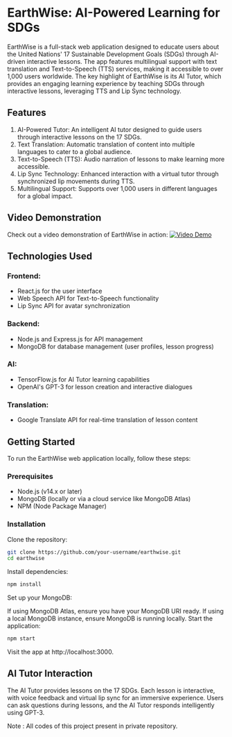 # EarthWise: AI-Powered Learning for SDGs
EarthWise is a full-stack web application designed to educate users about the United Nations' 17 Sustainable Development Goals (SDGs) through AI-driven interactive lessons. The app features multilingual support with text translation and Text-to-Speech (TTS) services, making it accessible to over 1,000 users worldwide. The key highlight of EarthWise is its AI Tutor, which provides an engaging learning experience by teaching SDGs through interactive lessons, leveraging TTS and Lip Sync technology.

## Features
1. AI-Powered Tutor: An intelligent AI tutor designed to guide users through interactive lessons on the 17 SDGs.
2. Text Translation: Automatic translation of content into multiple languages to cater to a global audience.
3. Text-to-Speech (TTS): Audio narration of lessons to make learning more accessible.
4. Lip Sync Technology: Enhanced interaction with a virtual tutor through synchronized lip movements during TTS.
5. Multilingual Support: Supports over 1,000 users in different languages for a global impact.

## Video Demonstration
Check out a video demonstration of EarthWise in action:
[![Video Demo](https://github.com/user-attachments/assets/f1d3231a-a5bb-405e-b3d6-fabf4ff02fa9)](https://www.youtube.com/watch?v=tTb7bpY6oPw)



## Technologies Used
### Frontend:
- React.js for the user interface
- Web Speech API for Text-to-Speech functionality
- Lip Sync API for avatar synchronization
### Backend:
- Node.js and Express.js for API management
- MongoDB for database management (user profiles, lesson progress)
### AI:
- TensorFlow.js for AI Tutor learning capabilities
- OpenAI's GPT-3 for lesson creation and interactive dialogues
### Translation:
- Google Translate API for real-time translation of lesson content

## Getting Started
To run the EarthWise web application locally, follow these steps:

### Prerequisites
- Node.js (v14.x or later)
- MongoDB (locally or via a cloud service like MongoDB Atlas)
- NPM (Node Package Manager)
### Installation
Clone the repository:

```bash
git clone https://github.com/your-username/earthwise.git
cd earthwise
```
Install dependencies:

```bash
npm install
```
Set up your MongoDB:

If using MongoDB Atlas, ensure you have your MongoDB URI ready.
If using a local MongoDB instance, ensure MongoDB is running locally.
Start the application:

```bash
npm start
```
Visit the app at http://localhost:3000.

## AI Tutor Interaction
The AI Tutor provides lessons on the 17 SDGs. Each lesson is interactive, with voice feedback and virtual lip sync for an immersive experience.
Users can ask questions during lessons, and the AI Tutor responds intelligently using GPT-3.


Note : All codes of this project present in private repository.
